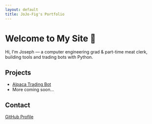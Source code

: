 ```yaml
---
layout: default
title: JoJo-Fig's Portfolio
---
```


# Welcome to My Site 👋

Hi, I'm Joseph — a computer engineering grad & part-time meat clerk, building tools and trading bots with Python.

## Projects
- [Alpaca Trading Bot](https://github.com/JoJo-Fig/alpaca-trading-bot)
- More coming soon...

## Contact
[GitHub Profile](https://github.com/JoJo-Fig)

